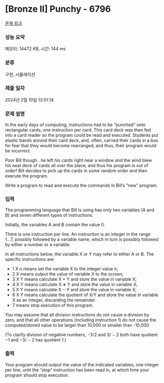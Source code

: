 # [Bronze II] Punchy - 6796 

[문제 링크](https://www.acmicpc.net/problem/6796) 

### 성능 요약

메모리: 14472 KB, 시간: 144 ms

### 분류

구현, 시뮬레이션

### 제출 일자

2024년 2월 10일 13:51:14

### 문제 설명

<p>In the early days of computing, instructions had to be “punched” onto rectangular cards, one instruction per card. This card deck was then fed into a card reader so the program could be read and executed. Students put elastic bands around their card deck, and, often, carried their cards in a box for fear that they would become rearranged, and thus, their program would be incorrect.</p>

<p>Poor Bill though...he left his cards right near a window and the wind blew his neat deck of cards all over the place, and thus his program is out of order! Bill decides to pick up the cards in some random order and then execute the program.</p>

<p>Write a program to read and execute the commands in Bill’s “new” program.</p>

### 입력 

 <p>The programming language that Bill is using has only two variables (A and B) and seven different types of instructions.</p>

<p>Initially, the variables A and B contain the value 0.</p>

<p>There is one instruction per line. An instruction is an integer in the range 1...7, possibly followed by a variable name, which in turn is possibly followed by either a number or a variable.</p>

<p>In all instructions below, the variable X or Y may refer to either A or B. The specific instructions are:</p>

<ul>
	<li>1 X n means set the variable X to the integer value n;</li>
	<li>2 X means output the value of variable X to the screen;</li>
	<li>3 X Y means calculate X + Y and store the value in variable X;</li>
	<li>4 X Y means calculate X ∗ Y and store the value in variable X;</li>
	<li>5 X Y means calculate X − Y and store the value in variable X;</li>
	<li>6 X Y means calculate the quotient of X/Y and store the value in variable X as an integer, discarding the remainder.</li>
	<li>7 means stop execution of this program.</li>
</ul>

<p>You may assume that all division instructions do not cause a division by zero, and that all other operations (including instruction 1) do not cause the computed/stored value to be larger than 10,000 or smaller than -10,000.</p>

<p>(To clarify division of negative numbers, −3/2 and 3/ − 2 both have quotient −1 and −3/ − 2 has quotient 1.)</p>

### 출력 

 <p>Your program should output the value of the indicated variables, one integer per line, until the “stop” instruction has been read in, at which time your program should stop execution.</p>

